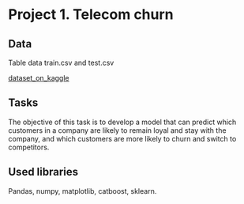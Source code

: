 # Project 1. Telecom churn

## Data

Table data train.csv and test.csv

[dataset_on_kaggle](https://www.kaggle.com/competitions/advanced-dls-spring-2021/data)

## Tasks

The objective of this task is to develop a model that can predict which customers in a company are likely to remain loyal and stay with the company, and which customers are more likely to churn and switch to competitors.

## Used libraries
  
Pandas, numpy, matplotlib, catboost, sklearn.
